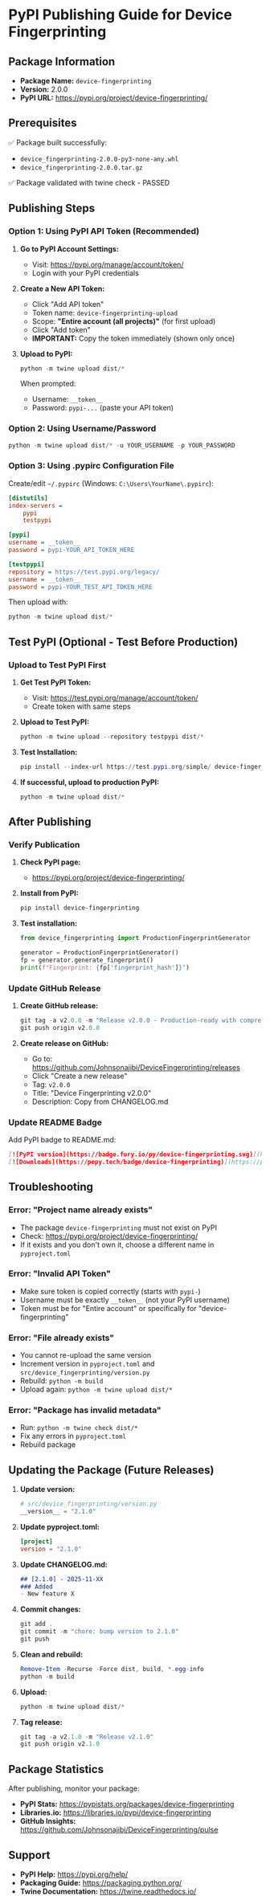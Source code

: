 # PyPI Publishing Guide for Device Fingerprinting

## Package Information
- **Package Name:** `device-fingerprinting`
- **Version:** 2.0.0
- **PyPI URL:** https://pypi.org/project/device-fingerprinting/

## Prerequisites

✅ Package built successfully:
- `device_fingerprinting-2.0.0-py3-none-any.whl`
- `device_fingerprinting-2.0.0.tar.gz`

✅ Package validated with twine check - PASSED

## Publishing Steps

### Option 1: Using PyPI API Token (Recommended)

1. **Go to PyPI Account Settings:**
   - Visit: https://pypi.org/manage/account/token/
   - Login with your PyPI credentials

2. **Create a New API Token:**
   - Click "Add API token"
   - Token name: `device-fingerprinting-upload`
   - Scope: **"Entire account (all projects)"** (for first upload)
   - Click "Add token"
   - **IMPORTANT:** Copy the token immediately (shown only once)

3. **Upload to PyPI:**
   ```powershell
   python -m twine upload dist/*
   ```
   
   When prompted:
   - Username: `__token__`
   - Password: `pypi-...` (paste your API token)

### Option 2: Using Username/Password

```powershell
python -m twine upload dist/* -u YOUR_USERNAME -p YOUR_PASSWORD
```

### Option 3: Using .pypirc Configuration File

Create/edit `~/.pypirc` (Windows: `C:\Users\YourName\.pypirc`):

```ini
[distutils]
index-servers =
    pypi
    testpypi

[pypi]
username = __token__
password = pypi-YOUR_API_TOKEN_HERE

[testpypi]
repository = https://test.pypi.org/legacy/
username = __token__
password = pypi-YOUR_TEST_API_TOKEN_HERE
```

Then upload with:
```powershell
python -m twine upload dist/*
```

## Test PyPI (Optional - Test Before Production)

### Upload to Test PyPI First

1. **Get Test PyPI Token:**
   - Visit: https://test.pypi.org/manage/account/token/
   - Create token with same steps

2. **Upload to Test PyPI:**
   ```powershell
   python -m twine upload --repository testpypi dist/*
   ```

3. **Test Installation:**
   ```powershell
   pip install --index-url https://test.pypi.org/simple/ device-fingerprinting
   ```

4. **If successful, upload to production PyPI:**
   ```powershell
   python -m twine upload dist/*
   ```

## After Publishing

### Verify Publication

1. **Check PyPI page:**
   - https://pypi.org/project/device-fingerprinting/

2. **Install from PyPI:**
   ```powershell
   pip install device-fingerprinting
   ```

3. **Test installation:**
   ```python
   from device_fingerprinting import ProductionFingerprintGenerator
   
   generator = ProductionFingerprintGenerator()
   fp = generator.generate_fingerprint()
   print(f"Fingerprint: {fp['fingerprint_hash']}")
   ```

### Update GitHub Release

1. **Create GitHub release:**
   ```powershell
   git tag -a v2.0.0 -m "Release v2.0.0 - Production-ready with comprehensive documentation"
   git push origin v2.0.0
   ```

2. **Create release on GitHub:**
   - Go to: https://github.com/Johnsonajibi/DeviceFingerprinting/releases
   - Click "Create a new release"
   - Tag: `v2.0.0`
   - Title: "Device Fingerprinting v2.0.0"
   - Description: Copy from CHANGELOG.md

### Update README Badge

Add PyPI badge to README.md:
```markdown
[![PyPI version](https://badge.fury.io/py/device-fingerprinting.svg)](https://badge.fury.io/py/device-fingerprinting)
[![Downloads](https://pepy.tech/badge/device-fingerprinting)](https://pepy.tech/project/device-fingerprinting)
```

## Troubleshooting

### Error: "Project name already exists"
- The package `device-fingerprinting` must not exist on PyPI
- Check: https://pypi.org/project/device-fingerprinting/
- If it exists and you don't own it, choose a different name in `pyproject.toml`

### Error: "Invalid API Token"
- Make sure token is copied correctly (starts with `pypi-`)
- Username must be exactly `__token__` (not your PyPI username)
- Token must be for "Entire account" or specifically for "device-fingerprinting"

### Error: "File already exists"
- You cannot re-upload the same version
- Increment version in `pyproject.toml` and `src/device_fingerprinting/version.py`
- Rebuild: `python -m build`
- Upload again: `python -m twine upload dist/*`

### Error: "Package has invalid metadata"
- Run: `python -m twine check dist/*`
- Fix any errors in `pyproject.toml`
- Rebuild package

## Updating the Package (Future Releases)

1. **Update version:**
   ```python
   # src/device_fingerprinting/version.py
   __version__ = "2.1.0"
   ```

2. **Update pyproject.toml:**
   ```toml
   [project]
   version = "2.1.0"
   ```

3. **Update CHANGELOG.md:**
   ```markdown
   ## [2.1.0] - 2025-11-XX
   ### Added
   - New feature X
   ```

4. **Commit changes:**
   ```powershell
   git add .
   git commit -m "chore: bump version to 2.1.0"
   git push
   ```

5. **Clean and rebuild:**
   ```powershell
   Remove-Item -Recurse -Force dist, build, *.egg-info
   python -m build
   ```

6. **Upload:**
   ```powershell
   python -m twine upload dist/*
   ```

7. **Tag release:**
   ```powershell
   git tag -a v2.1.0 -m "Release v2.1.0"
   git push origin v2.1.0
   ```

## Package Statistics

After publishing, monitor your package:

- **PyPI Stats:** https://pypistats.org/packages/device-fingerprinting
- **Libraries.io:** https://libraries.io/pypi/device-fingerprinting
- **GitHub Insights:** https://github.com/Johnsonajibi/DeviceFingerprinting/pulse

## Support

- **PyPI Help:** https://pypi.org/help/
- **Packaging Guide:** https://packaging.python.org/
- **Twine Documentation:** https://twine.readthedocs.io/
